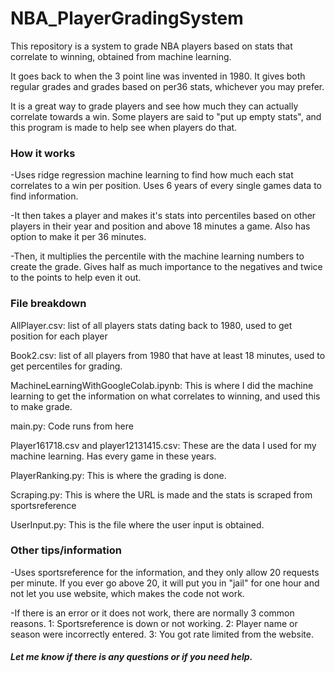 # NBA_PlayerGradingSystem

This repository is a system to grade NBA players based on stats that correlate to winning, obtained from machine learning. 

It goes back to when the 3 point line was invented in 1980. It gives both regular grades and grades based on per36 stats, whichever you may prefer.

It is a great way to grade players and see how much they can actually correlate towards a win. Some players are said to "put up empty stats", and this program is made to help see when players do that. 


### How it works
-Uses ridge regression machine learning to find how much each stat correlates to a win per position. Uses 6 years of every single games data to find information.

-It then takes a player and makes it's stats into percentiles based on other players in their year and position and above 18 minutes a game. Also has option to make it per 36 minutes.

-Then, it multiplies the percentile with the machine learning numbers to create the grade. Gives half as much importance to the negatives and twice to the points to help even it out.


### File breakdown

AllPlayer.csv: list of all players stats dating back to 1980, used to get position for each player

Book2.csv: list of all players from 1980 that have at least 18 minutes, used to get percentiles for grading.

MachineLearningWithGoogleColab.ipynb: This is where I did the machine learning to get the information on what correlates to winning, and used this to make grade.

main.py: Code runs from here

Player161718.csv and player12131415.csv: These are the data I used for my machine learning. Has every game in these years.

PlayerRanking.py: This is where the grading is done.

Scraping.py: This is where the URL is made and the stats is scraped from sportsreference

UserInput.py: This is the file where the user input is obtained.


### Other tips/information

-Uses sportsreference for the information, and they only allow 20 requests per minute. If you ever go above 20, it will put you in "jail" for one hour and not let you use website, which makes the code not work.

-If there is an error or it does not work, there are normally 3 common reasons. 1: Sportsreference is down or not working.  2: Player name or season were incorrectly entered.   3: You got rate limited from the website.


##### Let me know if there is any questions or if you need help.



